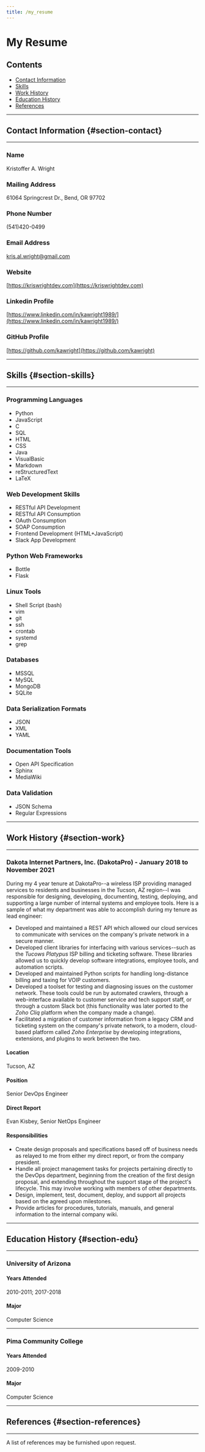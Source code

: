 ```yaml
---
title: /my_resume
---
```


# My Resume

## Contents

- [Contact Information](#section-contact)
- [Skills](#section-skills)
- [Work History](#section-work)
- [Education History](#section-edu)
- [References](#section-references)

---
## Contact Information {#section-contact}

---

### Name
Kristoffer A. Wright

### Mailing Address
61064 Springcrest Dr., Bend, OR 97702

### Phone Number
(541)420-0499

### Email Address
[kris.al.wright@gmail.com](mailto:kris.al.wright@gmail.com)

### Website
[https://kriswrightdev.com](https://kriswrightdev.com)

### Linkedin Profile
[https://www.linkedin.com/in/kawright1989/](https://www.linkedin.com/in/kawright1989/)

### GitHub Profile
[https://github.com/kawright](https://github.com/kawright)

---
## Skills {#section-skills}

---

### Programming Languages

- Python
- JavaScript
- C
- SQL
- HTML
- CSS
- Java
- VisualBasic
- Markdown
- reStructuredText
- LaTeX

### Web Development Skills

- RESTful API Development
- RESTful API Consumption
- OAuth Consumption
- SOAP Consumption
- Frontend Development (HTML+JavaScript)
- Slack App Development

### Python Web Frameworks

- Bottle
- Flask

### Linux Tools

- Shell Script (bash)
- vim
- git
- ssh
- crontab
- systemd
- grep

### Databases

- MSSQL
- MySQL
- MongoDB
- SQLite

### Data Serialization Formats

- JSON
- XML
- YAML

### Documentation Tools

- Open API Specification
- Sphinx
- MediaWiki

### Data Validation

- JSON Schema
- Regular Expressions

---
## Work History {#section-work}

---

### Dakota Internet Partners, Inc. (DakotaPro) - January 2018 to November 2021

During my 4 year tenure at DakotaPro--a wireless ISP providing managed services to residents and businesses in the Tucson, AZ region--I was responsible for designing, developing, documenting, testing, deploying, and supporting a large number of internal systems and employee tools. Here is a sample of what my department was able to accomplish during my tenure as lead engineer:

- Developed and maintained a REST API which allowed our cloud services to communicate with services on the company's private network in a secure manner.
- Developed client libraries for interfacing with various services--such as the *Tucows Platypus* ISP billing and ticketing software. These libraries allowed us to quickly develop software integrations, employee tools, and automation scripts.
- Developed and maintained Python scripts for handling long-distance billing and taxing for VOIP customers.
- Developed a toolset for testing and diagnosing issues on the customer network. These tools could be run by automated crawlers, through a web-interface available to customer service and tech support staff, or through a custom Slack bot (this functionality was later ported to the *Zoho Cliq* platform when the company made a change).
- Facilitated a migration of customer information from a legacy CRM and ticketing system on the company's private network, to a modern, cloud-based platform called *Zoho Enterprise* by developing integrations, extensions, and plugins to work between the two.

#### Location
Tucson, AZ

#### Position
Senior DevOps Engineer

#### Direct Report
Evan Kisbey, Senior NetOps Engineer

#### Responsibilities

- Create design proposals and specifications based off of business needs as relayed to me from either my direct report, or from the company president.
- Handle all project management tasks for projects pertaining directly to the DevOps department, beginning from the creation of the first design proposal, and extending throughout the support stage of the project's lifecycle. This may involve working with members of other departments.
- Design, implement, test, document, deploy, and support all projects based on the agreed upon milestones.
- Provide articles for procedures, tutorials, manuals, and general information to the internal company wiki.

---
## Education History {#section-edu}

---

### University of Arizona

#### Years Attended
2010-2011; 2017-2018

#### Major
Computer Science

---

### Pima Community College

#### Years Attended
2009-2010

#### Major
Computer Science

---
## References {#section-references}

---

A list of references may be furnished upon request.
